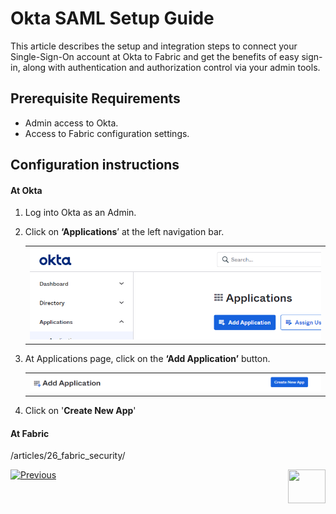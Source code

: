 # Okta SAML Setup Guide

This article describes the setup and integration steps to connect your Single-Sign-On account at Okta to Fabric and get the benefits of easy sign-in, along with authentication and authorization control via your admin tools.

## Prerequisite Requirements

- Admin access to Okta.
- Access to Fabric configuration settings.

## Configuration instructions

#### At Okta

1. Log into Okta as an Admin. 

2. Click on **‘Applications**’ at the left navigation bar.

   <table>
   <tbody>
   <tr>
   	<td width="700pxl">
       <img src="images/15_okta1.png">
       </td>
   </tr>
   </tbody>
   </table>

   

3. At Applications page, click on the **‘Add Application’** button.

   <table>
   <tbody>
   <tr>
   	<td width="700pxl">
       <img src="images/15_okta2.png">
       </td>
   </tr>
   </tbody>
   </table>

   

4. Click on '**Create New App**'



#### At Fabric

/articles/26_fabric_security/

[![Previous](/articles/images/Previous.png)](/articles/26_fabric_security/14_user_IAM_SAML_Azure_AD_setup.md)[<img align="right" width="60" height="54" src="/articles/images/Next.png">](/articles/26_fabric_security/16_user_IAM_auditing.md)

